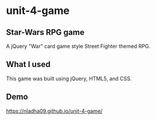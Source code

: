 # unit-4-game

## Star-Wars RPG game
A jQuery "War" card game style Street Fighter themed RPG.

## What I used
This game was built using jQuery, HTML5, and CSS.

## Demo
https://nladha09.github.io/unit-4-game/
